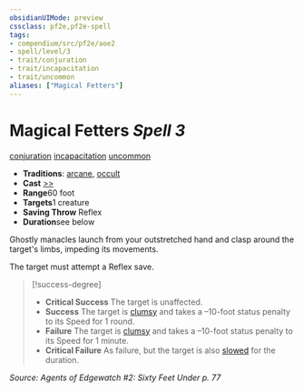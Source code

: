 ```yaml
---
obsidianUIMode: preview
cssclass: pf2e,pf2e-spell
tags:
- compendium/src/pf2e/aoe2
- spell/level/3
- trait/conjuration
- trait/incapacitation
- trait/uncommon
aliases: ["Magical Fetters"]
---
```

# Magical Fetters *Spell 3*   
[conjuration](/rules/traits/conjuration.md)  [incapacitation](/rules/traits/incapacitation.md)  [uncommon](/rules/traits/uncommon.md)  

- **Traditions**: [arcane](/rules/traits/arcane.md), [occult](/rules/traits/occult.md)
- **Cast** [>>](/rules/core-rulebook/chapter-9-playing-the-game.md#Actions "Two-Action") 
- **Range**60 foot
- **Targets**1 creature
- **Saving Throw** Reflex
- **Duration**see below

Ghostly manacles launch from your outstretched hand and clasp around the target's limbs, impeding its movements.

The target must attempt a Reflex save.

> [!success-degree] 
> - **Critical Success** The target is unaffected.
> - **Success** The target is [clumsy](/rules/conditions.md#Clumsy) and takes a –10-foot status penalty to its Speed for 1 round.
> - **Failure** The target is [clumsy](/rules/conditions.md#Clumsy) and takes a –10-foot status penalty to its Speed for 1 minute.
> - **Critical Failure** As failure, but the target is also [slowed](/rules/conditions.md#Slowed) for the duration.

*Source: Agents of Edgewatch #2: Sixty Feet Under p. 77*